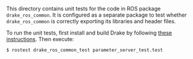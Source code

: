 This directory contains unit tests for the code in ROS package
`drake_ros_common`. It is configured as a separate package to test whether
`drake_ros_common` is correctly exporting its libraries and header files.

To run the unit tests, first install and build Drake by following
[these instructions](http://drake.mit.edu/from_source_ros.html). Then execute:

    $ rostest drake_ros_common_test parameter_server_test.test
